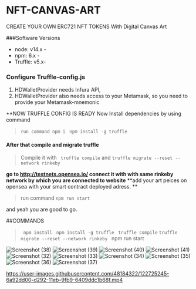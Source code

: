 
# NFT-CANVAS-ART
CREATE YOUR OWN ERC721 NFT TOKENS With  Digital Canvas Art 

###Software Versions
- node: v14.x - 
- npm: 6.x - 
- Truffle: v5.x- 

### Configure Truffle-config.js
1. HDWalletProvider needs Infura API,
2. HDWalletProvider also needs access to your Metamask, so you need to provide your Metamask-mnemonic

**NOW TRUFFLE CONFIG IS READY
Now Install dependencies by using command

> ``` run command npm i ```
> ``` npm install -g truffle```
#### After that compile and migrate truffle
>  Compile it with ``` truffle compile```
>  and
>  ```truffle migrate --reset --network rinkeby ```

**go to http://testnets.opensea.io/ connect it with with same rinkeby network by which you are connected to website**
**add your art peices on opensea  with your smart contract deployed adress. **
>run command ```npm run start```

and yeah you are good to go.

##COMMANDS

> ```  npm install ```
>``` npm install -g truffle```
> ``` truffle compile```
> ```truffle migrate --reset --network rinkeby ```
> npm run start

![Screenshot (38)](https://user-images.githubusercontent.com/48184322/122725086-459e6a00-d292-11eb-8ac3-411e926b5ffc.png)
![Screenshot (39)](https://user-images.githubusercontent.com/48184322/122725115-4c2ce180-d292-11eb-8b92-a9ccdd0fdd4b.png)
![Screenshot (40)](https://user-images.githubusercontent.com/48184322/122725117-4cc57800-d292-11eb-813b-840dda37c196.png)
![Screenshot (41)](https://user-images.githubusercontent.com/48184322/122725124-4e8f3b80-d292-11eb-8a2e-1abd9c5ddea1.png)
![Screenshot (32)](https://user-images.githubusercontent.com/48184322/122725127-4f27d200-d292-11eb-8108-fa29585c41c8.png)
![Screenshot (33)](https://user-images.githubusercontent.com/48184322/122725132-4fc06880-d292-11eb-96a2-586c8494d5aa.png)
![Screenshot (34)](https://user-images.githubusercontent.com/48184322/122725135-5058ff00-d292-11eb-93ad-c3dfc2a92549.png)
![Screenshot (35)](https://user-images.githubusercontent.com/48184322/122725136-50f19580-d292-11eb-9a3a-e05d986e7f4e.png)
![Screenshot (36)](https://user-images.githubusercontent.com/48184322/122725138-50f19580-d292-11eb-99e6-1f754906604c.png)
![Screenshot (37)](https://user-images.githubusercontent.com/48184322/122725142-518a2c00-d292-11eb-85ed-aa268fda85bb.png)

https://user-images.githubusercontent.com/48184322/122725245-6a92dd00-d292-11eb-9fb9-6409ddc1b68f.mp4



